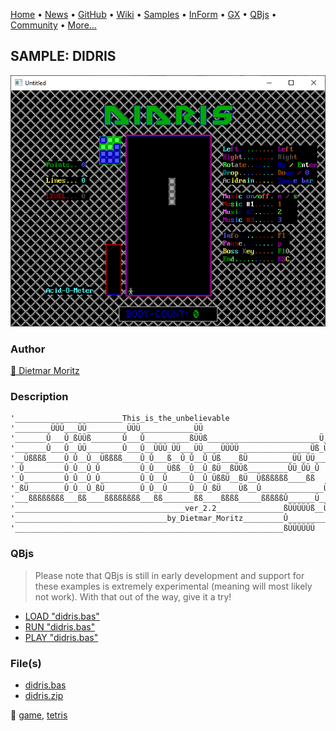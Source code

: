 [Home](https://qb64.com) • [News](../../news.md) • [GitHub](https://github.com/QB64Official/qb64) • [Wiki](https://github.com/QB64Official/qb64/wiki) • [Samples](../../samples.md) • [InForm](../../inform.md) • [GX](../../gx.md) • [QBjs](../../qbjs.md) • [Community](../../community.md) • [More...](../../more.md)

## SAMPLE: DIDRIS

![screenshot.png](img/screenshot.png)

### Author

[🐝 Dietmar Moritz](../dietmar-moritz.md) 

### Description

```text
'________________________This_is_the_unbelievable
'________ÜÜÜ___ÜÜ_________ÜÜÜ____________ÜÜ
'_______Û___Û_ßÜÜß_______Û___Û__________ßÜÜß_________________________Ü__Ü
'_______Û___Û__ÜÜ________Û___Û__ÜÜÜ_ÜÜ___ÜÜ____ÜÜÜÜ________________Üß_Üß__Ü
'__Üßßßß____Û_Û__Û__Üßßßß____Û_Û___ß__Û_Û__Û_Üß____ßÜ__________ÜÜ_ÜÜ____Üß
'_Û_________Û_Û__Û_Û_________Û_Û___Üßß__Û__Û_ßÜ__ßÜÜß_________ÛÜ_ÛÜ_Û
'_Û_________Û_Û__Û_Û_________Û_Û__Û_____Û__Û_ÜßßÜ__ßÜ__Üßßßßßß____ßß
'_ßÜ________Û_Û__Û_ßÜ________Û_Û__Û_____Û__Û_ßÜ____Üß__Û______________ÜßßÜ
'___ßßßßßßßß___ßß____ßßßßßßßß___ßß_______ßß____ßßßß_____ßßßßßÛ______Ü___Üß
'______________________________________ver_2.2_______________ßÜÜÜÜÜß__Ü__Û
'__________________________________by_Dietmar_Moritz_________Û_________ßß
'____________________________________________________________ßÜÜÜÜÜÜ
```

### QBjs

> Please note that QBjs is still in early development and support for these examples is extremely experimental (meaning will most likely not work). With that out of the way, give it a try!

* [LOAD "didris.bas"](https://qbjs.org/index.html?src=https://qb64.com/samples/didris/src/didris.bas)
* [RUN "didris.bas"](https://qbjs.org/index.html?mode=auto&src=https://qb64.com/samples/didris/src/didris.bas)
* [PLAY "didris.bas"](https://qbjs.org/index.html?mode=play&src=https://qb64.com/samples/didris/src/didris.bas)

### File(s)

* [didris.bas](src/didris.bas)
* [didris.zip](src/didris.zip)

🔗 [game](../game.md), [tetris](../tetris.md)
